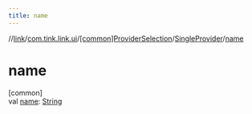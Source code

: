 ```yaml
---
title: name
---
```

//[link](../../../../index.html)/[com.tink.link.ui](../../index.html)/[[common]ProviderSelection](../index.html)/[SingleProvider](index.html)/[name](name.html)



# name



[common]\
val [name](name.html): [String](https://kotlinlang.org/api/latest/jvm/stdlib/kotlin/-string/index.html)





